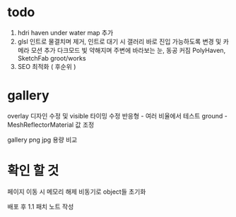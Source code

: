 # todo

1. hdri haven under water map 추가
2. glsl 인트로 물결치며 제거, 인트로 대기 시 갤러리 바로 진입 가능하도록 변경
   및 카메라 모션 추가 다크모드 빛 약해지며 주변에 바라보는 눈, 동공 커짐
   PolyHaven, SketchFab
   groot/works
3. SEO 최적화 ( 후순위 )

# gallery

overlay 디자인 수정 및 visible 타이밍 수정
반응형 - 여러 비율에서 테스트
ground - MeshReflectorMaterial 값 조정

gallery png jpg 용량 비교

# 확인 할 것

페이지 이동 시 메모리 해제
비동기로 object들 초기화

배포 후 1.1 패치 노트 작성

